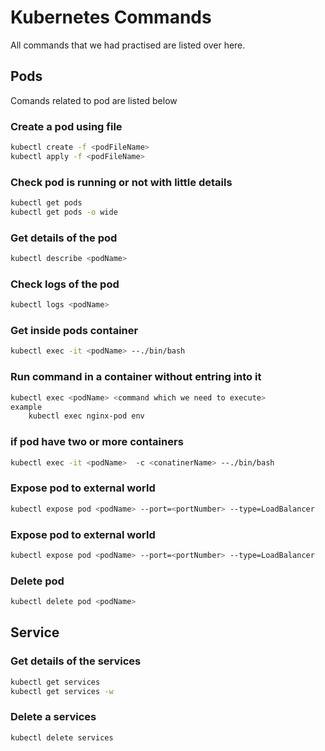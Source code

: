 
# Kubernetes Commands

All commands that we had practised are listed over here.

    


## Pods
Comands related to pod are listed below 
### Create a pod using file
```bash
kubectl create -f <podFileName>
kubectl apply -f <podFileName>
```
### Check pod is running or not with little details
```bash
kubectl get pods 
kubectl get pods -o wide
```
### Get details of the pod
```bash
kubectl describe <podName>
```
### Check logs of the pod
```bash
kubectl logs <podName>
```
### Get inside pods container
```bash
kubectl exec -it <podName> --./bin/bash
```
### Run command in a container without entring into it
```bash
kubectl exec <podName> <command which we need to execute>
example
    kubectl exec nginx-pod env
```
### if pod have two or more containers
```bash
kubectl exec -it <podName>  -c <conatinerName> --./bin/bash
```
### Expose pod to external world
```bash
kubectl expose pod <podName> --port=<portNumber> --type=LoadBalancer
```
### Expose pod to external world
```bash
kubectl expose pod <podName> --port=<portNumber> --type=LoadBalancer
```
### Delete pod
```bash
kubectl delete pod <podName>
```

## Service
### Get details of the services
```bash
kubectl get services
kubectl get services -w
```
### Delete a services
```bash
kubectl delete services
```